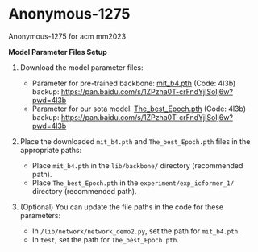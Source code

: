 # Anonymous-1275
Anonymous-1275 for acm mm2023

**Model Parameter Files Setup**
1. Download the model parameter files:

   - Parameter for pre-trained backbone: [mit_b4.pth](https://pan.baidu.com/s/1ZPzha0T-crFndYjISoIj6w?pwd=4l3b) (Code: 4l3b)
     backup: https://pan.baidu.com/s/1ZPzha0T-crFndYjISoIj6w?pwd=4l3b
   - Parameter for our sota model: [The_best_Epoch.pth](https://pan.baidu.com/s/1ZPzha0T-crFndYjISoIj6w?pwd=4l3b) (Code: 4l3b)
     backup: https://pan.baidu.com/s/1ZPzha0T-crFndYjISoIj6w?pwd=4l3b

2. Place the downloaded `mit_b4.pth` and `The_best_Epoch.pth` files in the appropriate paths:

   - Place `mit_b4.pth` in the `lib/backbone/` directory (recommended path).
   - Place `The_best_Epoch.pth` in the `experiment/exp_icformer_1/` directory (recommended path).

3. (Optional) You can update the file paths in the code for these parameters:

   - In `/lib/network/network_demo2.py`, set the path for `mit_b4.pth`.
   - In `test`, set the path for `The_best_Epoch.pth`.
